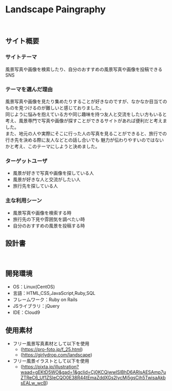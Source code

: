 # Landscape Paingraphy
​
## サイト概要
### サイトテーマ
風景写真や画像を検索したり、自分のおすすめの風景写真や画像を投稿できるSNS
​
### テーマを選んだ理由
風景写真や画像を見たり集めたりすることが好きなのですが、なかなか目当てのものを見つけるのが難しいと感じておりました。<br>
同じように悩みを抱えている方や同じ趣味を持つ友人と交流をしたい方もいると考え、風景専門で写真や画像が探すことができるサイトがあれば便利だと考えました。<br>
また、地元の人や実際にそこに行った人の写真を見ることができると、旅行での行き先を決める際に友人などとの話し合いでも
魅力が伝わりやすいのではないかと考え、このテーマにしようと決めました。
### ターゲットユーザ
- 風景が好きで写真や画像を探している人
- 風景が好きな人と交流がしたい人
- 旅行先を探している人
​
### 主な利用シーン
- 風景写真や画像を検索する時
- 旅行先の下見や雰囲気を調べたい時
- 自分のおすすめの風景を投稿する時
​
## 設計書
<!--テーマを設定・提出する時点では不要です-->
​
## 開発環境
- OS：Linux(CentOS)
- 言語：HTML,CSS,JavaScript,Ruby,SQL
- フレームワーク：Ruby on Rails
- JSライブラリ：jQuery
- IDE：Cloud9
​
## 使用素材
- フリー風景写真素材として以下を使用
  - (https://pro-foto.jp/f_25.html)
  - (https://girlydrop.com/landscape)
- フリー風景イラストとして以下を使用
  - (https://pixta.jp/illustration?waad=gEKtD5WO&gad=1&gclid=Cj0KCQjwwISlBhD6ARIsAESAmp7uZTReC6_Uf1ZSIeCQO0E38R44tEmaZddXGs2IycMj5gsCih5TwisaAkbsEALw_wcB)